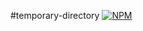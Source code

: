 #temporary-directory
[![NPM](https://nodei.co/npm/temporary-directory.png)](https://nodei.co/npm/temporary-directory/)
